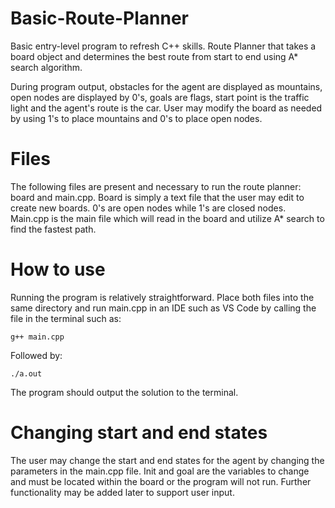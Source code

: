 # Basic-Route-Planner
Basic entry-level program to refresh C++ skills. Route Planner that takes a board object and determines the best route from start to end using A* search algorithm.

During program output, obstacles for the agent are displayed as mountains, open nodes are displayed by 0's, goals are flags, start point is the traffic light and the agent's route is the car. User may modify the board as needed by using 1's to place mountains and 0's to place open nodes.

<h1>Files</h1>
The following files are present and necessary to run the route planner: board and main.cpp.
Board is simply a text file that the user may edit to create new boards. 0's are open nodes while 1's are closed nodes. Main.cpp is the main file which will read in the board and utilize A* search to find the fastest path.

<h1>How to use</h2>
Running the program is relatively straightforward. Place both files into the same directory and run main.cpp in an IDE such as VS Code by calling the file in the terminal such as:

```
g++ main.cpp
```
Followed by:
```
./a.out
```

The program should output the solution to the terminal. 

<h1>Changing start and end states</h2>
The user may change the start and end states for the agent by changing the parameters in the main.cpp file. Init and goal are the variables to change and must be located within the board or the program will not run. Further functionality may be added later to support user input.
